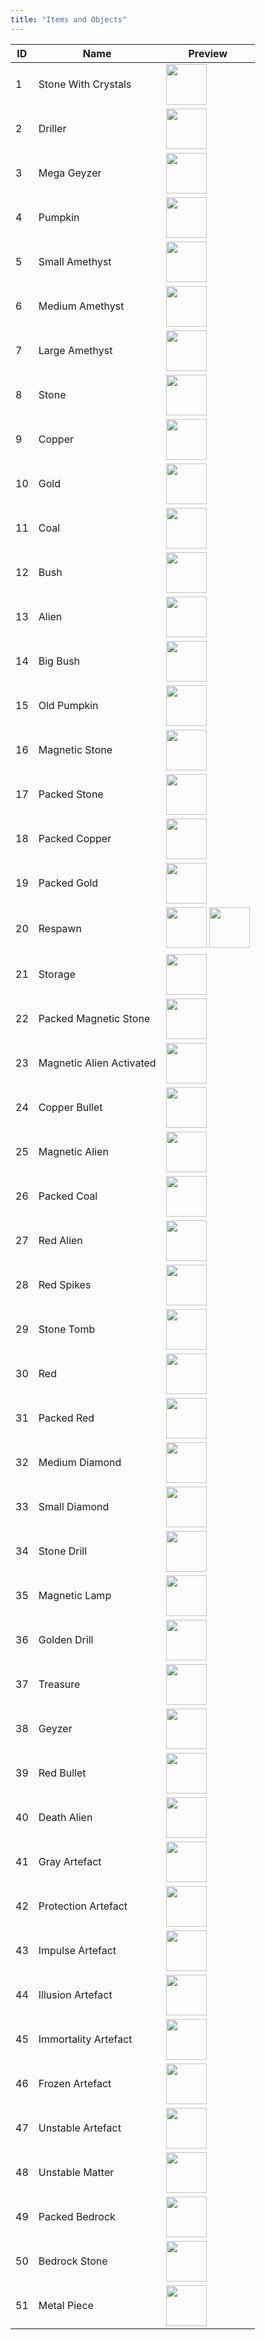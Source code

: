 ```yaml
---
title: "Items and Objects"
---
```


| ID  | Name                     | Preview                                                                                       |
| --- | ------------------------ | --------------------------------------------------------------------------------------------- |
| 1   | Stone With Crystals      | <img src="/img/items/Nn1.png" width="65" />                                                  |
| 2   | Driller                  | <img src="/img/items/Nn2.png" width="65" />                                                  |
| 3   | Mega Geyzer              | <img src="/img/items/Nn3.png" width="65" />                                                  |
| 4   | Pumpkin                  | <img src="/img/items/Nn4.png" width="65" />                                                  |
| 5   | Small Amethyst           | <img src="/img/items/Nn5.png" width="65" />                                                  |
| 6   | Medium Amethyst          | <img src="/img/items/Nn6.png" width="65" />                                                  |
| 7   | Large Amethyst           | <img src="/img/items/Nn7.png" width="65" />                                                  |
| 8   | Stone                    | <img src="/img/items/Nn8.png" width="65" />                                                  |
| 9   | Copper                   | <img src="/img/items/Nn9.png" width="65" />                                                  |
| 10  | Gold                     | <img src="/img/items/Nn10.png" width="65" />                                                 |
| 11  | Coal                     | <img src="/img/items/Nn11.png" width="65" />                                                 |
| 12  | Bush                     | <img src="/img/items/Nn12.png" width="65" />                                                 |
| 13  | Alien                    | <img src="/img/items/Nn13.png" width="65" />                                                 |
| 14  | Big Bush                 | <img src="/img/items/Nn14.png" width="65" />                                                 |
| 15  | Old Pumpkin              | <img src="/img/items/Empty.png" width="65" />                                                |
| 16  | Magnetic Stone           | <img src="/img/items/Nn16.png" width="65" />                                                 |
| 17  | Packed Stone             | <img src="/img/items/Nn17.png" width="65" />                                                 |
| 18  | Packed Copper            | <img src="/img/items/Nn18.png" width="65" />                                                 |
| 19  | Packed Gold              | <img src="/img/items/Nn19.png" width="65" />                                                 |
| 20  | Respawn                  | <img src="/img/items/Nn20A.png" width="65" /> <img src="/img/items/Nn20U.png" width="65" /> |
| 21  | Storage                  | <img src="/img/items/Nn21.png" width="65" />                                                 |
| 22  | Packed Magnetic Stone    | <img src="/img/items/Nn22.png" width="65" />                                                 |
| 23  | Magnetic Alien Activated | <img src="/img/items/Empty.png" width="65" />                                                |
| 24  | Copper Bullet            | <img src="/img/items/Nn24.png" width="65" />                                                 |
| 25  | Magnetic Alien           | <img src="/img/items/Nn25.png" width="65" />                                                 |
| 26  | Packed Coal              | <img src="/img/items/Nn26.png" width="65" />                                                 |
| 27  | Red Alien                | <img src="/img/items/Nn27.png" width="65" />                                                 |
| 28  | Red Spikes               | <img src="/img/items/Nn28.png" width="65" />                                                 |
| 29  | Stone Tomb               | <img src="/img/items/Nn29.png" width="65" />                                                 |
| 30  | Red                      | <img src="/img/items/Nn30.png" width="65" />                                                 |
| 31  | Packed Red               | <img src="/img/items/Nn31.png" width="65" />                                                 |
| 32  | Medium Diamond           | <img src="/img/items/Nn32.png" width="65" />                                                 |
| 33  | Small Diamond            | <img src="/img/items/Nn33.png" width="65" />                                                 |
| 34  | Stone Drill              | <img src="/img/items/Nn34.png" width="65" />                                                 |
| 35  | Magnetic Lamp            | <img src="/img/items/Nn35.png" width="65" />                                                 |
| 36  | Golden Drill             | <img src="/img/items/Nn36.png" width="65" />                                                 |
| 37  | Treasure                 | <img src="/img/items/Empty.png" width="65" />                                                |
| 38  | Geyzer                   | <img src="/img/items/Nn38.png" width="65" />                                                 |
| 39  | Red Bullet               | <img src="/img/items/Nn39.png" width="65" />                                                 |
| 40  | Death Alien              | <img src="/img/items/Nn40.png" width="65" />                                                 |
| 41  | Gray Artefact            | <img src="/img/items/Nn41.png" width="65" />                                                 |
| 42  | Protection Artefact      | <img src="/img/items/Nn42.png" width="65" />                                                 |
| 43  | Impulse Artefact         | <img src="/img/items/Nn43.png" width="65" />                                                 |
| 44  | Illusion Artefact        | <img src="/img/items/Nn44.png" width="65" />                                                 |
| 45  | Immortality Artefact     | <img src="/img/items/Nn45.png" width="65" />                                                 |
| 46  | Frozen Artefact          | <img src="/img/items/Nn46.png" width="65" />                                                 |
| 47  | Unstable Artefact        | <img src="/img/items/Nn47.png" width="65" />                                                 |
| 48  | Unstable Matter          | <img src="/img/items/Nn48.png" width="65" />                                                 |
| 49  | Packed Bedrock           | <img src="/img/items/Empty.png" width="65" />                                                |
| 50  | Bedrock Stone            | <img src="/img/items/Empty.png" width="65" />                                                |
| 51  | Metal Piece              | <img src="/img/items/Empty.png" width="65" />                                                |
